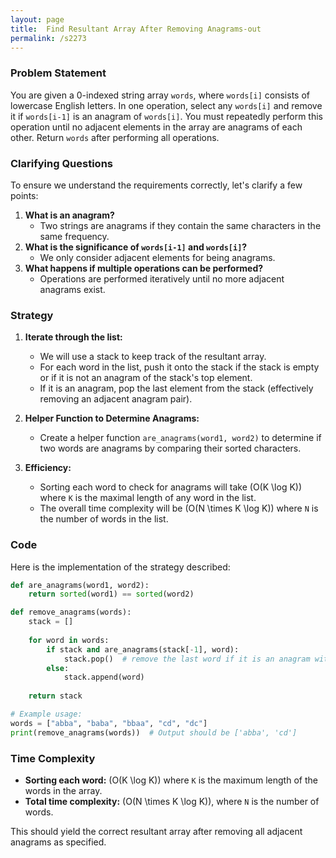 ```yaml
---
layout: page
title:  Find Resultant Array After Removing Anagrams-out
permalink: /s2273
---
```


### Problem Statement
You are given a 0-indexed string array `words`, where `words[i]` consists of lowercase English letters. In one operation, select any `words[i]` and remove it if `words[i-1]` is an anagram of `words[i]`. You must repeatedly perform this operation until no adjacent elements in the array are anagrams of each other. Return `words` after performing all operations.

### Clarifying Questions
To ensure we understand the requirements correctly, let's clarify a few points:
1. **What is an anagram?** 
   - Two strings are anagrams if they contain the same characters in the same frequency.
2. **What is the significance of `words[i-1]` and `words[i]`?**
   - We only consider adjacent elements for being anagrams.
3. **What happens if multiple operations can be performed?**
   - Operations are performed iteratively until no more adjacent anagrams exist.

### Strategy
1. **Iterate through the list:**
   - We will use a stack to keep track of the resultant array.
   - For each word in the list, push it onto the stack if the stack is empty or if it is not an anagram of the stack's top element.
   - If it is an anagram, pop the last element from the stack (effectively removing an adjacent anagram pair).

2. **Helper Function to Determine Anagrams:**
   - Create a helper function `are_anagrams(word1, word2)` to determine if two words are anagrams by comparing their sorted characters.

3. **Efficiency:**
   - Sorting each word to check for anagrams will take \(O(K \log K)\) where `K` is the maximal length of any word in the list.
   - The overall time complexity will be \(O(N \times K \log K)\) where `N` is the number of words in the list.

### Code
Here is the implementation of the strategy described:

```python
def are_anagrams(word1, word2):
    return sorted(word1) == sorted(word2)

def remove_anagrams(words):
    stack = []
    
    for word in words:
        if stack and are_anagrams(stack[-1], word):
            stack.pop()  # remove the last word if it is an anagram with the current word
        else:
            stack.append(word)
    
    return stack

# Example usage:
words = ["abba", "baba", "bbaa", "cd", "dc"]
print(remove_anagrams(words))  # Output should be ['abba', 'cd']
```

### Time Complexity
- **Sorting each word:** \(O(K \log K)\) where `K` is the maximum length of the words in the array.
- **Total time complexity:** \(O(N \times K \log K)\), where `N` is the number of words.

This should yield the correct resultant array after removing all adjacent anagrams as specified.